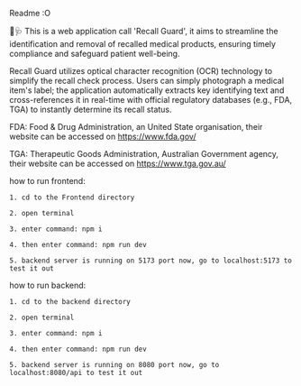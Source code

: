 Readme :O

💪🩺
This is a web application call 'Recall Guard', it aims to streamline the 
identification and removal of recalled medical products, ensuring timely 
compliance and safeguard patient well-being.

Recall Guard utilizes optical character recognition (OCR) technology to simplify
the recall check process. Users can simply photograph a medical item's label; 
the application automatically extracts key identifying text and cross-references
 it in real-time with official regulatory databases (e.g., FDA, TGA) to 
 instantly determine its recall status.

FDA: Food & Drug Administration, an United State organisation, their website 
can be accessed on https://www.fda.gov/

TGA: Therapeutic Goods Administration, Australian Government agency, their
website can be accessed on https://www.tga.gov.au/



how to run frontend:

    1. cd to the Frontend directory

    2. open terminal 

    3. enter command: npm i 

    4. then enter command: npm run dev

    5. backend server is running on 5173 port now, go to localhost:5173 to test it out


how to run backend:

    1. cd to the backend directory

    2. open terminal

    3. enter command: npm i 

    4. then enter command: npm run dev

    5. backend server is running on 8080 port now, go to localhost:8080/api to test it out



